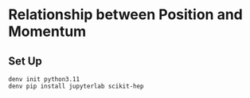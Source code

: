 # Relationship between Position and Momentum

## Set Up

    denv init python3.11
    denv pip install jupyterlab scikit-hep
